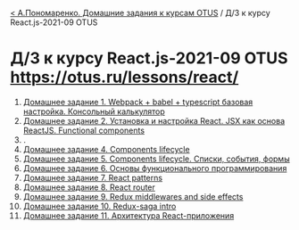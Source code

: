 [< А.Пономаренко. Домашние задания к курсам OTUS](../README.md) / Д/З к курсу React.js-2021-09 OTUS
# Д/З к курсу React.js-2021-09 OTUS https://otus.ru/lessons/react/

1. [Домашнее задание 1. Webpack + babel + typescript базовая настройка. Консольный калькулятор](react-2021-09-hw01/README.md)
2. [Домашнее задание 2. Установка и настройка React. JSX как основа ReactJS. Functional components](game-of-life/README-hw02.md)
3. .
4. [Домашнее задание 4. Components lifecycle](game-of-life/README-hw04.md)
5. [Домашнее задание 5. Components lifecycle. Списки, события, формы](game-of-life/README-hw05.md)
6. [Домашнее задание 6. Основы функционального программирования](react-2021-09-hw06/README.md)
7. [Домашнее задание 7. React patterns](game-of-life/README-hw07.md)
8. [Домашнее задание 8. React router](game-of-life/README-hw08.md)
9. [Домашнее задание 9. Redux middlewares and side effects](game-of-life/README-hw09.md)
10. [Домашнее задание 10. Redux-saga intro](game-of-life/README-hw10.md)
11. [Домашнее задание 11. Архитектура React-приложения](game-of-life/README-hw11.md)